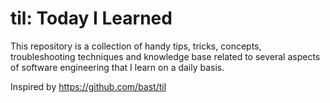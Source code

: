# til: Today I Learned

This repository is a collection of handy tips, tricks, concepts, troubleshooting techniques and knowledge base related to several aspects of software engineering that I learn on a daily basis. 
 
Inspired by https://github.com/bast/til


